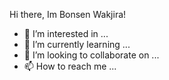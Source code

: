 Hi there, Im Bonsen Wakjira!

- 👀 I’m interested in ...
- 🌱 I’m currently learning ...
- 💞️ I’m looking to collaborate on ...
- 📫 How to reach me ...

<!---
BzoneMx/BzoneMx is a ✨ special ✨ repository because its `README.md` (this file) appears on your GitHub profile.
You can click the Preview link to take a look at your changes.
--->

